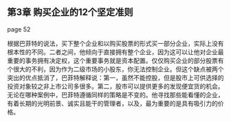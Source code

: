 ## 第3章 购买企业的12个坚定准则

page 52

根据巴菲特的说法，买下整个企业和以购买股票的形式买一部分企业，实际上没有根本性的不同。二者之间，他倾向于直接拥有整个企业，因为这可以让他对企业最重要的事务拥有决定权，这个重要事务就是资本配置。仅仅购买企业的部分股票有个很大的不利，因为作为二级市场的小股东，你无法控制企业。但这个缺点被两个突出的优点抵消了，巴菲特解释说：第一，虽然不能控股，但是股市上可供选择的投资对象较之非上市公司多很多。第二，股市可以提供更多的发现便宜货的机会。无论在哪种案例中，巴菲特遵循同样的策略是不变的。他寻找那些能看懂的企业，有着长期的光明前景、诚实且能干的管理者，以及，最为重要的是具有吸引力的价格。
